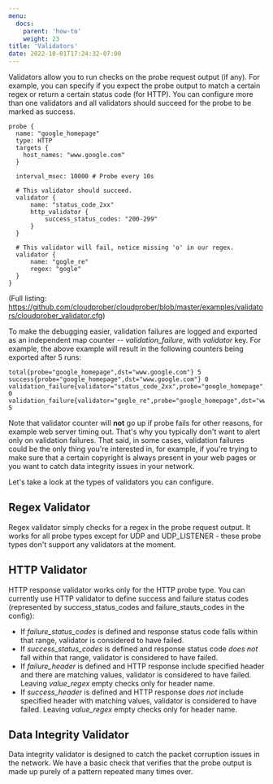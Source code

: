 ```yaml
---
menu:
  docs:
    parent: 'how-to'
    weight: 23
title: 'Validators'
date: 2022-10-01T17:24:32-07:00
---
```


Validators allow you to run checks on the probe request output (if any). For
example, you can specify if you expect the probe output to match a certain
regex or return a certain status code (for HTTP). You can configure more than
one validators and all validators should succeed for the probe to be marked as
success.

```shell
probe {
  name: "google_homepage"
  type: HTTP
  targets {
    host_names: "www.google.com"
  }

  interval_msec: 10000 # Probe every 10s

  # This validator should succeed.
  validator {
      name: "status_code_2xx"
      http_validator {
          success_status_codes: "200-299"
      }
  }

  # This validator will fail, notice missing 'o' in our regex.
  validator {
      name: "gogle_re"
      regex: "gogle"
  }
}
```

(Full listing: https://github.com/cloudprober/cloudprober/blob/master/examples/validators/cloudprober_validator.cfg)

To make the debugging easier, validation failures are logged and exported as an
independent map counter -- _validation_failure_, with _validator_ key. For
example, the above example will result in the following counters being
exported after 5 runs:

```shell
total{probe="google_homepage",dst="www.google.com"} 5
success{probe="google_homepage",dst="www.google.com"} 0
validation_failure{validator="status_code_2xx",probe="google_homepage",dst="www.google.com"} 0
validation_failure{validator="gogle_re",probe="google_homepage",dst="www.google.com"} 5
```

Note that validator counter will **not** go up if probe fails for other
reasons, for example web server timing out. That's why you typically don't want
to alert only on validation failures. That said, in some cases, validation
failures could be the only thing you're interested in, for example, if you're
trying to make sure that a certain copyright is always present in your web
pages or you want to catch data integrity issues in your network.

Let's take a look at the types of validators you can configure.

## Regex Validator

Regex validator simply checks for a regex in the probe request output. It works
for all probe types except for UDP and UDP_LISTENER - these probe types don't
support any validators at the moment.

## HTTP Validator

HTTP response validator works only for the HTTP probe type. You can currently
use HTTP validator to define success and failure status codes (represented by
success_status_codes and failure_stauts_codes in the config):

- If _failure_status_codes_ is defined and response status code falls within
  that range, validator is considered to have failed.
- If _success_status_codes_ is defined and response status code _does not_
  fall within that range, validator is considered to have failed.
- If _failure_header_ is defined and HTTP response include specified header and
  there are matching values, validator is considered to have failed. Leaving
  _value_regex_ empty checks only for header name.
- If _success_header_ is defined and HTTP response _does not_ include specified header
  with matching values, validator is considered to have failed. Leaving
  _value_regex_ empty checks only for header name.

## Data Integrity Validator

Data integrity validator is designed to catch the packet corruption issues in
the network. We have a basic check that verifies that the probe output is made
up purely of a pattern repeated many times over.
